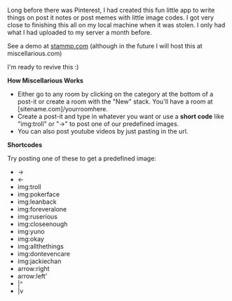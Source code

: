 Long before there was Pinterest, I had created this fun little app to write things on post it notes or post memes with little image codes.
I got very close to finishing this all on my local machine when it was stolen. I only had what I had uploaded to my server a month before.

See a demo at <a href="stammp.com">stammp.com</a> (although in the future I will host this at miscellarious.com)

I'm ready to revive this :)

**How Miscellarious Works**

+ Either go to any room by clicking on the category at the bottom of a post-it or create a room with the "New" stack. 
You'll have a room at [sitename.com]/yourroomhere.
+ Create a post-it and type in whatever you want or use a <strong>short code</strong> like "img:troll" or "->" to post one of our predefined images.
+ You can also post youtube videos by just pasting in the url.

**Shortcodes**

Try posting one of these to get a predefined image:

+ ->
+ <-
+ img:troll
+ img:pokerface
+ img:leanback
+ img:foreveralone
+ img:ruserious
+ img:closeenough
+ img:yuno
+ img:okay
+ img:allthethings
+ img:dontevencare
+ img:jackiechan
+ arrow:right
+ arrow:left'
+ |^
+ |v